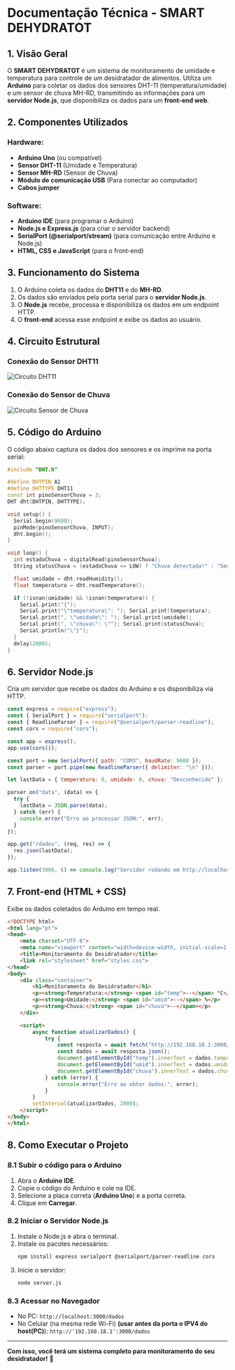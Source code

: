 # Documentação Técnica - SMART DEHYDRATOT

## 1. Visão Geral
O **SMART DEHYDRATOT** é um sistema de monitoramento de umidade e temperatura para controle de um desidratador de alimentos. Utiliza um **Arduino** para coletar os dados dos sensores DHT-11 (temperatura/umidade) e um sensor de chuva MH-RD, transmitindo as informações para um **servidor Node.js**, que disponibiliza os dados para um **front-end web**.

## 2. Componentes Utilizados
### Hardware:
* **Arduino Uno** (ou compatível)
* **Sensor DHT-11** (Umidade e Temperatura)
* **Sensor MH-RD** (Sensor de Chuva)
* **Módulo de comunicação USB** (Para conectar ao computador)
* **Cabos jumper**

### Software:
* **Arduino IDE** (para programar o Arduino)
* **Node.js e Express.js** (para criar o servidor backend)
* **SerialPort (@serialport/stream)** (para comunicação entre Arduino e Node.js)
* **HTML, CSS e JavaScript** (para o front-end)

## 3. Funcionamento do Sistema
1. O Arduino coleta os dados do **DHT11** e do **MH-RD**.
2. Os dados são enviados pela porta serial para o **servidor Node.js**.
3. O **Node.js** recebe, processa e disponibiliza os dados em um endpoint HTTP.
4. O **front-end** acessa esse endpoint e exibe os dados ao usuário.

## 4. Circuito Estrutural

### Conexão do Sensor DHT11
![Circuito DHT11](SMART-DEHYDRATOT-main/assets/DHT11.jpg)

### Conexão do Sensor de Chuva
![Circuito Sensor de Chuva](SMART-DEHYDRATOT-main/assets/MHRD.jpg)


## 5. Código do Arduino
O código abaixo captura os dados dos sensores e os imprime na porta serial:

```cpp
#include "DHT.h"

#define DHTPIN A1
#define DHTTYPE DHT11
const int pinoSensorChuva = 3;
DHT dht(DHTPIN, DHTTYPE);

void setup() {
  Serial.begin(9600);
  pinMode(pinoSensorChuva, INPUT);
  dht.begin();
}

void loop() {
  int estadoChuva = digitalRead(pinoSensorChuva);
  String statusChuva = (estadoChuva == LOW) ? "Chuva detectada!" : "Sem chuva.";

  float umidade = dht.readHumidity();
  float temperatura = dht.readTemperature();

  if (!isnan(umidade) && !isnan(temperatura)) {
    Serial.print("{");
    Serial.print("\"temperatura\": "); Serial.print(temperatura);
    Serial.print(", \"umidade\": "); Serial.print(umidade);
    Serial.print(", \"chuva\": \""); Serial.print(statusChuva);
    Serial.println("\"}");
  }
  delay(2000);
}
```

## 6. Servidor Node.js
Cria um servidor que recebe os dados do Arduino e os disponibiliza via HTTP.

```javascript
const express = require("express");
const { SerialPort } = require("serialport");
const { ReadlineParser } = require("@serialport/parser-readline");
const cors = require("cors");

const app = express();
app.use(cors());

const port = new SerialPort({ path: "COM3", baudRate: 9600 });
const parser = port.pipe(new ReadlineParser({ delimiter: "\n" }));

let lastData = { temperatura: 0, umidade: 0, chuva: "Desconhecido" };

parser.on("data", (data) => {
  try {
    lastData = JSON.parse(data);
  } catch (err) {
    console.error("Erro ao processar JSON:", err);
  }
});

app.get("/dados", (req, res) => {
  res.json(lastData);
});

app.listen(3000, () => console.log("Servidor rodando em http://localhost:3000"));
```

## 7. Front-end (HTML + CSS)
Exibe os dados coletados do Arduino em tempo real.

```html
<!DOCTYPE html>
<html lang="pt">
<head>
    <meta charset="UTF-8">
    <meta name="viewport" content="width=device-width, initial-scale=1.0">
    <title>Monitoramento do Desidratador</title>
    <link rel="stylesheet" href="styles.css">
</head>
<body>
    <div class="container">
        <h1>Monitoramento do Desidratador</h1>
        <p><strong>Temperatura:</strong> <span id="temp">--</span> °C</p>
        <p><strong>Umidade:</strong> <span id="umid">--</span> %</p>
        <p><strong>Chuva:</strong> <span id="chuva">--</span></p>
    </div>

    <script>
        async function atualizarDados() {
            try {
                const resposta = await fetch("http://192.168.18.1:3000/dados");
                const dados = await resposta.json();
                document.getElementById("temp").innerText = dados.temperatura;
                document.getElementById("umid").innerText = dados.umidade;
                document.getElementById("chuva").innerText = dados.chuva;
            } catch (error) {
                console.error("Erro ao obter dados:", error);
            }
        }
        setInterval(atualizarDados, 2000);
    </script>
</body>
</html>
```

## 8. Como Executar o Projeto
### 8.1 Subir o código para o Arduino
1. Abra o **Arduino IDE**.
2. Copie o código do Arduino e cole na IDE.
3. Selecione a placa correta (**Arduino Uno**) e a porta correta.
4. Clique em **Carregar**.

### 8.2 Iniciar o Servidor Node.js
1. Instale o Node.js e abra o terminal.
2. Instale os pacotes necessários:
   ```sh
   npm install express serialport @serialport/parser-readline cors
   ```
3. Inicie o servidor:
   ```sh
   node server.js
   ```

### 8.3 Acessar no Navegador
* No PC: `http://localhost:3000/dados`
* No Celular (na mesma rede Wi-Fi) **(usar antes da porta o IPV4 do host(PC)**): `http://'192.168.18.1':3000/dados`

---
**Com isso, você terá um sistema completo para monitoramento do seu desidratador!** 🚀


